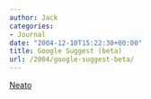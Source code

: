 ```yaml
---
author: Jack
categories:
- Journal
date: "2004-12-10T15:22:30+00:00"
title: Google Suggest (beta)
url: /2004/google-suggest-beta/
---
```


[Neato][1]

 [1]: http://www.google.com/webhp?hl=en&complete=1